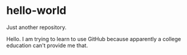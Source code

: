 # hello-world
Just another repository.

Hello. I am trying to learn to use GitHub because apparently a college education can't provide me that.
